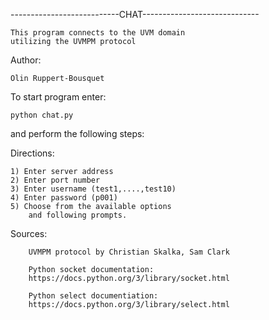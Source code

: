 ---------------------------CHAT-----------------------------
    
    This program connects to the UVM domain
    utilizing the UVMPM protocol

Author: 

    Olin Ruppert-Bousquet

To start program enter: 
    
    python chat.py
and perform the following steps:

Directions:

    1) Enter server address
    2) Enter port number
    3) Enter username (test1,....,test10)
    4) Enter password (p001)
    5) Choose from the available options
        and following prompts.


Sources: 

        UVMPM protocol by Christian Skalka, Sam Clark

        Python socket documentation:
        https://docs.python.org/3/library/socket.html

        Python select documentiation:
        https://docs.python.org/3/library/select.html
        